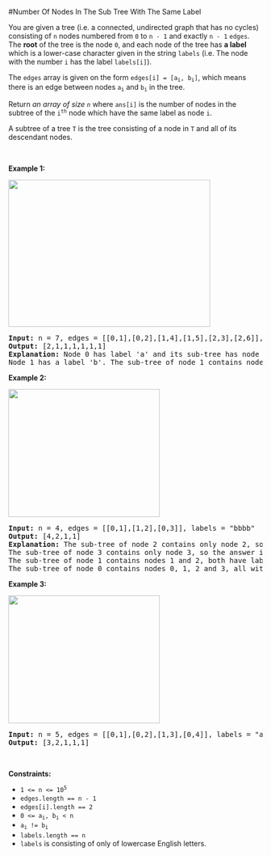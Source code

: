 #Number Of Nodes In The Sub Tree With The Same Label
<p>You are given a tree (i.e. a connected, undirected graph that has no cycles) consisting of <code>n</code> nodes numbered from <code>0</code> to <code>n - 1</code> and exactly <code>n - 1</code> <code>edges</code>. The <strong>root</strong> of the tree is the node <code>0</code>, and each node of the tree has <strong>a label</strong> which is a lower-case character given in the string <code>labels</code> (i.e. The node with the number <code>i</code> has the label <code>labels[i]</code>).</p>
<p>The <code>edges</code> array is given on the form <code>edges[i] = [a<sub>i</sub>, b<sub>i</sub>]</code>, which means there is an edge between nodes <code>a<sub>i</sub></code> and <code>b<sub>i</sub></code> in the tree.</p>
<p>Return <em>an array of size <code>n</code></em> where <code>ans[i]</code> is the number of nodes in the subtree of the <code>i<sup>th</sup></code> node which have the same label as node <code>i</code>.</p>
<p>A subtree of a tree <code>T</code> is the tree consisting of a node in <code>T</code> and all of its descendant nodes.</p>
<p> </p>
<p><strong class="example">Example 1:</strong></p>
<img alt="" src="https://assets.leetcode.com/uploads/2020/07/01/q3e1.jpg" style="width:400px;height:291px"/>
<pre><strong>Input:</strong> n = 7, edges = [[0,1],[0,2],[1,4],[1,5],[2,3],[2,6]], labels = "abaedcd"
<strong>Output:</strong> [2,1,1,1,1,1,1]
<strong>Explanation:</strong> Node 0 has label 'a' and its sub-tree has node 2 with label 'a' as well, thus the answer is 2. Notice that any node is part of its sub-tree.
Node 1 has a label 'b'. The sub-tree of node 1 contains nodes 1,4 and 5, as nodes 4 and 5 have different labels than node 1, the answer is just 1 (the node itself).
</pre>
<p><strong class="example">Example 2:</strong></p>
<img alt="" src="https://assets.leetcode.com/uploads/2020/07/01/q3e2.jpg" style="width:300px;height:253px"/>
<pre><strong>Input:</strong> n = 4, edges = [[0,1],[1,2],[0,3]], labels = "bbbb"
<strong>Output:</strong> [4,2,1,1]
<strong>Explanation:</strong> The sub-tree of node 2 contains only node 2, so the answer is 1.
The sub-tree of node 3 contains only node 3, so the answer is 1.
The sub-tree of node 1 contains nodes 1 and 2, both have label 'b', thus the answer is 2.
The sub-tree of node 0 contains nodes 0, 1, 2 and 3, all with label 'b', thus the answer is 4.
</pre>
<p><strong class="example">Example 3:</strong></p>
<img alt="" src="https://assets.leetcode.com/uploads/2020/07/01/q3e3.jpg" style="width:300px;height:253px"/>
<pre><strong>Input:</strong> n = 5, edges = [[0,1],[0,2],[1,3],[0,4]], labels = "aabab"
<strong>Output:</strong> [3,2,1,1,1]
</pre>
<p> </p>
<p><strong>Constraints:</strong></p>
<ul>
<li><code>1 &lt;= n &lt;= 10<sup>5</sup></code></li>
<li><code>edges.length == n - 1</code></li>
<li><code>edges[i].length == 2</code></li>
<li><code>0 &lt;= a<sub>i</sub>, b<sub>i</sub> &lt; n</code></li>
<li><code>a<sub>i</sub> != b<sub>i</sub></code></li>
<li><code>labels.length == n</code></li>
<li><code>labels</code> is consisting of only of lowercase English letters.</li>
</ul>
